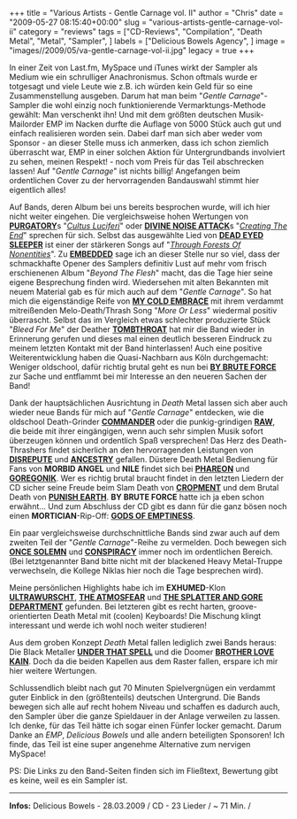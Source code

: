 +++
title = "Various Artists - Gentle Carnage vol. II"
author = "Chris"
date = "2009-05-27 08:15:40+00:00"
slug = "various-artists-gentle-carnage-vol-ii"
category = "reviews"
tags = ["CD-Reviews", "Compilation", "Death Metal", "Metal", "Sampler", ]
labels = ["Delicious Bowels Agency", ]
image = "images//2009/05/va-gentle-carnage-vol-ii.jpg"
legacy = true
+++

In einer Zeit von Last.fm, MySpace und iTunes wirkt der Sampler als Medium wie ein schrulliger Anachronismus. Schon oftmals wurde er totgesagt und viele Leute wie z.B. ich würden kein Geld für so eine Zusammenstellung ausgeben. Darum hat man beim "_Gentle Carnage_"-Sampler die wohl einzig noch funktionierende Vermarktungs-Methode gewählt: Man verschenkt ihn! Und mit dem größten deutschen Musik-Mailorder EMP im Nacken durfte die Auflage von 5000 Stück auch gut und einfach realisieren worden sein. Dabei darf man sich aber weder vom Sponsor - an dieser Stelle muss ich anmerken, dass ich schon ziemlich überrascht war, EMP in einer solchen Aktion für Untergrundbands involviert zu sehen, meinen Respekt! - noch vom Preis für das Teil abschrecken lassen! Auf "_Gentle Carnage_" ist nichts billig! Angefangen beim ordentlichen Cover zu der hervorragenden Bandauswahl stimmt hier eigentlich alles!

Auf Bands, deren Album bei uns bereits besprochen wurde, will ich hier nicht weiter eingehen. Die vergleichsweise hohen Wertungen von <a href="http://www.myspace.com/purgatory666deathmetal">**PURGATORY**</a>s "<a href="http://necroslaughter.de/2009/02/purgatory-cultus-luciferi/">_Cultus Luciferi_</a>" oder <a href="http://www.myspace.com/divinenoiseattackdeathmetal">**DIVINE NOISE ATTACK**</a>s "<a href="http://necroslaughter.de/2009/01/divine-noise-attack-creating-the-end/">_Creating The End_</a>" sprechen für sich. Selbst das ausgewählte Lied von <a href="http://www.myspace.com/deadeyedsleeper">**DEAD EYED SLEEPER**</a> ist einer der stärkeren Songs auf "<a href="http://necroslaughter.de/2009/05/dead-eyed-sleeper-through-forests-of-nonentities/">_Through Forests Of Nonentities_</a>". Zu <a href="http://www.myspace.com/embeddeddeathmetal">**EMBEDDED**</a> sage ich an dieser Stelle nur so viel, dass der schmackhafte Opener des Samplers definitiv Lust auf mehr vom frisch erschienenen Album "_Beyond The Flesh_" macht, das die Tage hier seine eigene Besprechung finden wird.
Wiedersehen mit alten Bekannten mit neuem Material gab es für mich auch auf dem "_Gentle Carnage_". So hat mich die eigenständige Reife von <a href="http://www.myspace.com/mycoldembrace">**MY COLD EMBRACE**</a> mit ihrem verdammt mitreißenden Melo-Death/Thrash Song "_More Or Less_" wiedermal positiv überrascht. Selbst das im Vergleich etwas schlechter produzierte Stück "_Bleed For Me_" der Deather <a href="http://www.myspace.com/tombthroat">**TOMBTHROAT**</a> hat mir die Band wieder in Erinnerung gerufen und dieses mal einen deutlich besseren Eindruck zu  meinem letzten Kontakt mit der Band hinterlassen! Auch eine positive Weiterentwicklung haben die Quasi-Nachbarn aus Köln durchgemacht: Weniger oldschool, dafür richtig brutal geht es nun bei <a href="http://www.myspace.com/bybruteforce">**BY BRUTE FORCE**</a> zur Sache und entflammt bei mir Interesse an den neueren Sachen der Band!

Dank der hauptsächlichen Ausrichtung in _*Death*_ Metal lassen sich aber auch wieder neue Bands für mich auf "_Gentle Carnage_" entdecken, wie die oldschool Death-Grinder <a href="http://www.myspace.com/commandercrewmunich">**COMMANDER**</a> oder die punkig-grindigen <a href="http://www.myspace.com/fuckingraw">**RAW**</a>, die beide mit ihrer eingängigen, wenn auch sehr simplen Musik sofort überzeugen können und ordentlich Spaß versprechen! Das Herz des Death-Thrashers findet sicherlich an den hervorragenden Leistungen von <a href="http://www.myspace.com/disreputemadness">**DISREPUTE**</a> und <a href="http://www.myspace.com/ancestrymusic">**ANCESTRY**</a> gefallen.
Düstere Death Metal Bedienung für Fans von **MORBID ANGEL** und **NILE** findet sich bei <a href="http://www.myspace.com/phareon">**PHAREON**</a> und <a href="http://www.myspace.com/goregonikuk">**GOREGONIK**</a>. Wer es richtig brutal braucht findet in den letzten Liedern der CD sicher seine Freude beim Slam Death von <a href="http://www.myspace.com/cropment">**CROPMENT**</a> und dem Brutal Death von <a href="http://www.myspace.com/punishedearth">**PUNISH EARTH**</a>. **BY BRUTE FORCE** hatte ich ja eben schon erwähnt... Und zum Abschluss der CD gibt es dann für die ganz bösen noch einen **MORTICIAN**-Rip-Off: <a href="http://www.myspace.com/godsofemptiness001">**GODS OF EMPTINESS**</a>.

Ein paar vergleichsweise durchschnittliche Bands sind zwar auch auf dem zweiten Teil der "_Gentle Carnage_"-Reihe zu vermelden. Doch bewegen sich <a href="http://www.myspace.com/oncesolemnmetal">**ONCE SOLEMN**</a> und <a href="http://www.myspace.com/austrianconspiracy">**CONSPIRACY**</a> immer noch im ordentlichen Bereich. (Bei letztgenannter Band bitte nicht mit der blackened Heavy Metal-Truppe verwechseln, die Kollege Niklas hier noch die Tage besprechen wird).

Meine persönlichen Highlights habe ich im **EXHUMED**-Klon <a href="http://www.myspace.com/ultrawurscht">**ULTRAWURSCHT**</a>, <a href="http://www.myspace.com/theatmosfear666">**THE ATMOSFEAR**</a> und <a href="http://www.myspace.com/tsagd">**THE SPLATTER AND GORE DEPARTMENT**</a> gefunden. Bei letzteren gibt es recht harten, groove-orientierten Death Metal mit (coolen) Keyboards! Die Mischung klingt interessant und werde ich wohl noch weiter studieren!

Aus dem groben Konzept _*Death*_ Metal fallen lediglich zwei Bands heraus: Die Black Metaller <a href="http://www.myspace.com/underthatspellblackmetal">**UNDER THAT SPELL**</a> und die Doomer <a href="http://www.myspace.com/brotherlovekain">**BROTHER LOVE KAIN**</a>. Doch da die beiden Kapellen aus dem Raster fallen, erspare ich mir hier weitere Wertungen.

Schlussendlich bleibt nach gut 70 Minuten Spielvergnügen ein verdammt guter Einblick in den (größtenteils) deutschen Untergrund. Die Bands bewegen sich alle auf recht hohem Niveau und schaffen es dadurch auch, den Sampler über die ganze Spieldauer in der Anlage verweilen zu lassen. Ich denke, für das Teil hätte ich sogar einen Fünfer locker gemacht. Darum Danke an _EMP_, _Delicious Bowels_ und alle andern beteiligten Sponsoren! Ich finde, das Teil ist eine super angenehme Alternative zum nervigen MySpace!

PS: Die Links zu den Band-Seiten finden sich im Fließtext, Bewertung gibt es keine, weil es ein Sampler ist.



---
**Infos:**
Delicious Bowels - 28.03.2009 / 
CD - 23 Lieder / ~ 71 Min. / 
